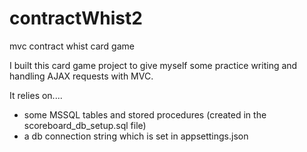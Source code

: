 # contractWhist2
mvc contract whist card game

I built this card game project to give myself some practice writing and handling AJAX requests with MVC.

It relies on....
- some MSSQL tables and stored procedures (created in the scoreboard_db_setup.sql file)
- a db connection string which is set in appsettings.json
